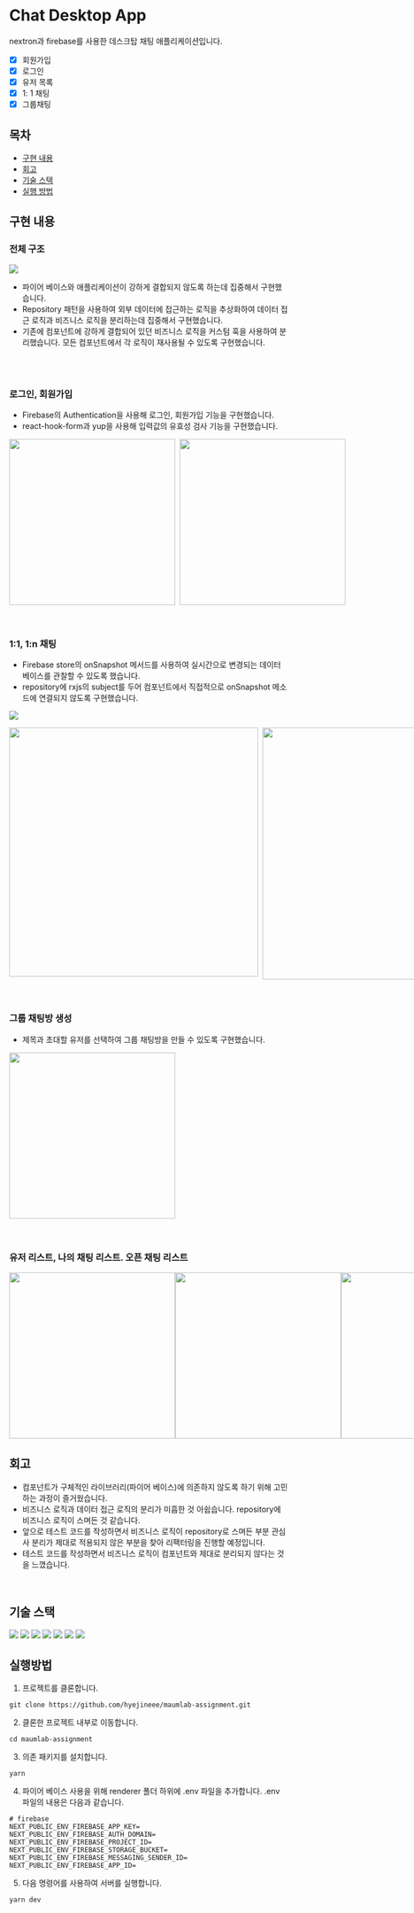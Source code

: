 # Chat Desktop App
nextron과 firebase를 사용한 데스크탑 채팅 애플리케이션입니다. 
- [x]  회원가입
- [x]  로그인
- [x]  유저 목록
- [x]  1: 1 채팅
- [x]  그룹채팅
## 목차
- [구현 내용](#1)
- [회고](#2)
- [기술 스택](#3)
- [실행 방법](#4)

## 구현 내용  <a id="1"></a>

### 전체 구조
![](./images/diagram.png)

- 파이어 베이스와 애플리케이션이 강하게 결합되지 않도록 하는데 집중해서 구현했습니다.
- Repository 패턴을 사용하여 외부 데이터에 접근하는 로직을 추상화하여 데이터 접근 로직과 비즈니스 로직을 분리하는데 집중해서 구현했습니다. 
- 기존에 컴포넌트에 강하게 결합되어 있던 비즈니스 로직을 커스텀 훅을 사용하여 분리했습니다. 모든 컴포넌트에서 각 로직이 재사용될 수 있도록 구현했습니다.


<br/>
<br/>

### 로그인, 회원가입 
- Firebase의 Authentication을 사용해 로그인, 회원가입 기능을 구현했습니다.
- react-hook-form과 yup을 사용해 입력값의 유효성 검사 기능을 구현했습니다.

<div style="display : flex">
<img src='./images/login.gif' style="width:300px">&nbsp;&nbsp;
<img src='./images/join.gif' style="width:300px">
</div>

<br/>
<br/>

### 1:1, 1:n 채팅
- Firebase store의 onSnapshot 메서드를 사용하여 실시간으로 변경되는 데이터 베이스를 관찰할 수 있도록 했습니다. 
- repository에 rxjs의 subject를 두어 컴포넌트에서 직접적으로 onSnapshot 메소드에 연결되지 않도록 구현했습니다.

![](./images/diagram2.png)
<div style="display : flex; justify-content: space-between;">
<img src='./images/personal-chat.gif' style="width:450px;object-fit:contain">&nbsp;&nbsp;
<img src='./images/group-chat.gif' style="width:455px;object-fit:contain">
</div>

<br/>
<br/>


### 그룹 채팅방 생성  
- 제목과 초대할 유저를 선택하여 그룹 채팅방을 만들 수 있도록 구현했습니다.

<div style="display : flex; ">
<img src='./images/create-open-chat.gif' style="width:300px">&nbsp;&nbsp;
</div>

<br/>
<br/>

### 유저 리스트, 나의 채팅 리스트. 오픈 채팅 리스트
<div style="display : flex">
<img src='./images/user-list.png' style="width:300px">
<img src='./images/my-chat-list.png' style="width:300px">
<img src='./images/open-chat-list.png' style="width:300px">
</div>

## 회고 <a id="2"></a>
- 컴포넌트가 구체적인 라이브러리(파이어 베이스)에 의존하지 않도록 하기 위해 고민하는 과정이 즐거웠습니다. 
- 비즈니스 로직과 데이터 접근 로직의 분리가 미흡한 것 아쉽습니다. repository에 비즈니스 로직이 스며든 것 같습니다. 
- 앞으로 테스트 코드를 작성하면서 비즈니스 로직이 repository로 스며든 부분 관심사 분리가 제대로 적용되지 않은 부분을 찾아 리팩터링을 진행할 예정입니다.
- 테스트 코드를 작성하면서 비즈니스 로직이 컴포넌트와 제대로 분리되지 않다는 것을 느꼈습니다. 

<br/>

## 기술 스택 <a id="3"></a>


<img src="https://img.shields.io/badge/nextjs-000000?style=for-the-badge&logo=next.js&logoColor=white"> <img src="https://img.shields.io/badge/electron-47848F?style=for-the-badge&logo=electron&logoColor=white"> 
<img src="https://img.shields.io/badge/typescript-3178C6?style=for-the-badge&logo=typescript&logoColor=black"> 
<img src="https://img.shields.io/badge/emotion-EF2D5E?style=for-the-badge&logo=emotion&logoColor=white"> 
<img src="https://img.shields.io/badge/RxJS-B7178C?style=for-the-badge&logo=ReactiveX&logoColor=white"> 
<img src="https://img.shields.io/badge/Ant Design-0170FE?style=for-the-badge&logo=Ant Design&logoColor=white"> 
<img src="https://img.shields.io/badge/firebase-FFCA28?style=for-the-badge&logo=firebase&logoColor=white">

## 실행방법 <a id="4"></a>
1. 프로젝트를 클론합니다.
```
git clone https://github.com/hyejineee/maumlab-assignment.git
```
2. 클론한 프로젝트 내부로 이동합니다. 
```
cd maumlab-assignment
```
3. 의존 패키지를 설치합니다. 
```
yarn
```
4. 파이어 베이스 사용을 위해 renderer 폴더 하위에 .env 파일을 추가합니다. .env 파일의 내용은 다음과 같습니다.
```
# firebase 
NEXT_PUBLIC_ENV_FIREBASE_APP_KEY=
NEXT_PUBLIC_ENV_FIREBASE_AUTH_DOMAIN=
NEXT_PUBLIC_ENV_FIREBASE_PROJECT_ID=
NEXT_PUBLIC_ENV_FIREBASE_STORAGE_BUCKET=
NEXT_PUBLIC_ENV_FIREBASE_MESSAGING_SENDER_ID=
NEXT_PUBLIC_ENV_FIREBASE_APP_ID=
```
5. 다음 명령어를 사용하여 서버를 실행합니다.
```
yarn dev 
```
